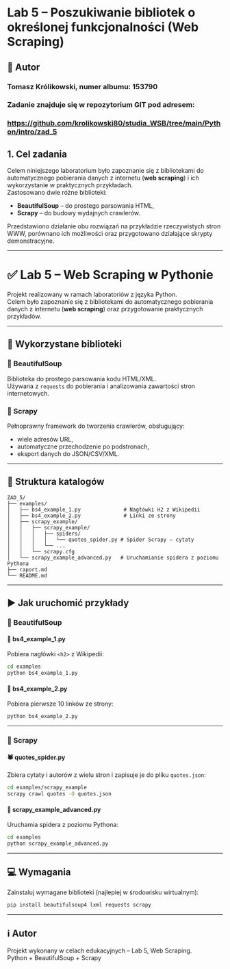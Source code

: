 # Lab 5 – Poszukiwanie bibliotek o określonej funkcjonalności (Web Scraping)

## 👤 Autor
### Tomasz Królikowski, numer albumu: 153790

### Zadanie znajduje się w repozytorium GIT pod adresem:  
### https://github.com/krolikowski80/studia_WSB/tree/main/Python/intro/zad_5

## 1. Cel zadania

Celem niniejszego laboratorium było zapoznanie się z bibliotekami do automatycznego pobierania danych z internetu (**web scraping**) i ich wykorzystanie w praktycznych przykładach.  
Zastosowano dwie różne biblioteki:
- **BeautifulSoup** – do prostego parsowania HTML,
- **Scrapy** – do budowy wydajnych crawlerów.

Przedstawiono działanie obu rozwiązań na przykładzie rzeczywistych stron WWW, porównano ich możliwości oraz przygotowano działające skrypty demonstracyjne.

---
# ✅ Lab 5 – Web Scraping w Pythonie

Projekt realizowany w ramach laboratoriów z języka Python.  
Celem było zapoznanie się z bibliotekami do automatycznego pobierania danych z internetu (**web scraping**) oraz przygotowanie praktycznych przykładów.

---

## 🧩 Wykorzystane biblioteki

### 🔹 BeautifulSoup
Biblioteka do prostego parsowania kodu HTML/XML.  
Używana z `requests` do pobierania i analizowania zawartości stron internetowych.

### 🔹 Scrapy
Pełnoprawny framework do tworzenia crawlerów, obsługujący:
- wiele adresów URL,
- automatyczne przechodzenie po podstronach,
- eksport danych do JSON/CSV/XML.

---

## 📁 Struktura katalogów

```
ZAD_5/
├── examples/
│   ├── bs4_example_1.py              # Nagłówki H2 z Wikipedii
│   ├── bs4_example_2.py              # Linki ze strony
│   ├── scrapy_example/
│   │   ├── scrapy_example/
│   │   │   ├── spiders/
│   │   │   │   └── quotes_spider.py # Spider Scrapy – cytaty
│   │   │   └── ...
│   │   └── scrapy.cfg
│   └── scrapy_example_advanced.py   # Uruchamianie spidera z poziomu Pythona
├── raport.md
└── README.md
```

---

## ▶️ Jak uruchomić przykłady

### 🔹 BeautifulSoup

#### 📘 bs4_example_1.py
Pobiera nagłówki `<h2>` z Wikipedii:

```bash
cd examples
python bs4_example_1.py
```

#### 📘 bs4_example_2.py
Pobiera pierwsze 10 linków ze strony:

```bash
python bs4_example_2.py
```

---

### 🔹 Scrapy

#### 🕷 quotes_spider.py
Zbiera cytaty i autorów z wielu stron i zapisuje je do pliku `quotes.json`:

```bash
cd examples/scrapy_example
scrapy crawl quotes -O quotes.json
```

#### 🧪 scrapy_example_advanced.py
Uruchamia spidera z poziomu Pythona:

```bash
cd examples
python scrapy_example_advanced.py
```

---

## 💻 Wymagania

Zainstaluj wymagane biblioteki (najlepiej w środowisku wirtualnym):

```bash
pip install beautifulsoup4 lxml requests scrapy
```

---

## ℹ️ Autor
Projekt wykonany w celach edukacyjnych – Lab 5, Web Scraping.  
Python + BeautifulSoup + Scrapy


